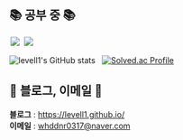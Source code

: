 

## 📚 공부 중 📚 
<img src = "https://img.shields.io/badge/-C%23%20-black?style=flat&logo=C%20Sharp" style="height : auto; margin-left : 2px; margin-right : 2px;"/> <img src="https://img.shields.io/badge/unity%20-%23000000.svg?&style=flat&logo=unity&logoColor=white" style="height : auto; margin-left : 2px; margin-right : 2px;"/>

![levell1's GitHub stats](https://github-readme-stats.vercel.app/api?username=levell1&show_icons=true&theme=vue) &nbsp;
[![Solved.ac Profile](http://mazassumnida.wtf/api/v2/generate_badge?boj=whddnr0317)](https://solved.ac/whddnr0317/)


## 📘 블로그, 이메일 📘
**블로그** : https://levell1.github.io/  
**이메일** : whddnr0317@naver.com  
<br>

<!--![image](https://media.giphy.com/media/fb4haewhv8ttpwpfMw/giphy.gif)-->
